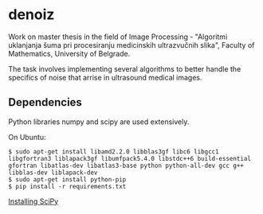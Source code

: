 denoiz
======

Work on master thesis in the field of Image Processing - "Algoritmi uklanjanja šuma pri procesiranju medicinskih ultrazvučnih slika", Faculty of Mathematics, University of Belgrade.

The task involves implementing several algorithms to better handle the specifics of noise that arrise in ultrasound medical images.

Dependencies
------------
Python libraries numpy and scipy are used extensively.

On Ubuntu:
```shell
$ sudo apt-get install libamd2.2.0 libblas3gf libc6 libgcc1 libgfortran3 liblapack3gf libumfpack5.4.0 libstdc++6 build-essential gfortran libatlas-dev libatlas3-base python python-all-dev gcc g++ libblas-dev liblapack-dev
$ sudo apt-get install python-pip
$ pip install -r requirements.txt
```

[Installing SciPy](http://www.scipy.org/install.html)

